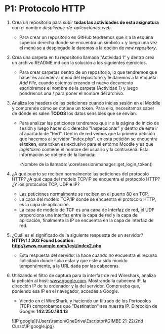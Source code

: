 # P1: Protocolo HTTP

1. Crea un repositorio para subir **todas las actividades de esta asignatura** con el nombre *despliegue-de-aplicaciones-web*.

    - Para crear un repositorio en GitHub tendremos que ir a la esquina superior derecha donde se encuentra un símbolo + y 
      luego una vez el menú se a desplegado le daremos a la opción de *new repository*.
   


2. Crea una carpeta en tu repositorio llamada "Actividad 1" y dentro crea un archivo README.md con la solución a los siguientes ejercicios.

    - Para crear carpetas dentro de un repositorio, lo que tendremos que hacer es acceder al menú del repositorio y le daremos a la etiqueta *Add File*,
      cuando estemos creando el nuevo documento escribiremos el nombre de la carpeta (Actividad 1) y luego pondremos una / para poner el nombre del archivo.



3. Analiza los headers de las peticiones cuando inicias sesión en el Moddle y comprende cómo se obtiene un token. 
   Para ello, necesitamos saber de dónde es salen **TODOS** los datos sensibles que se envían.

    - Para analizar las peticiones tendremos que ir a la página de inicio de sesión y luego hacer clic derecho "Inspeccionar" y dentro de este ir al apartado de "Red".
      Dentro de red vemos que la primera petición que hacemos al servidor "index.php", en esta petición se encuentra el **token**, este token es exclusivo para el 
      entorno Moodle y es que *logintoken* contiene el nombre del usuario y la contraseña. Esta información se obtiene de la llamada:
   
      -Nombre de la llamada: \core\session\manager::get_login_token()



4. ¿A qué puerto se reciben normalmente las peticiones del protocolo HTTP? ¿A qué capa del modelo TCP/IP se encuentra el protocolo HTTP?
    ¿Y los protocolos TCP, UDP e IP?
    
    - Las peticiones normalmente se reciben en el puerto 80 en TCP.
    - La capa del modelo TCP/IP donde se encuentra el protocolo HTTP, es la capa de aplicación.
    - La capa de modelo de TCP es una capa de Interfaz de red, el UDP proporciona una interfaz entre la capa de red y la capa de aplicación, finalmente 
      la IP se encuentra en la capa de interfaz de red.



5. ¿Cuál es el significado de la siguiente respuesta de un servidor? **HTTP/1.1 302 Found Location: http://www.example.com/test/index2.php**

    - Esta respuesta del servidor la hace cuando no encuentra el recurso solicitado donde solía estar y que este a sido movido temporalmente,
      a la URL dada por las cabeceras.


6. Utilizando el filtro de captura para la interfaz de red Wireshark, analiza la petición al host: www.google.com. Mostrando la cabecera IP, la dirección IP de tu ordenador y la del servidor. Comprueba que, poniendo esa IP en el navegador, accedas a Google. 

   - Viendo en el WireShark, y haciendo un filtrado de los Portocolos (TCP) comprobamos que "Destination" sea nuestra IP.
     Dirección de Google: **142.250.184.13**
   
   ![IP google](\Users\ramon\OneDrive\Escriptori\GIMBE 21-22\2nd Curso\IP google.jpg)
   
   

